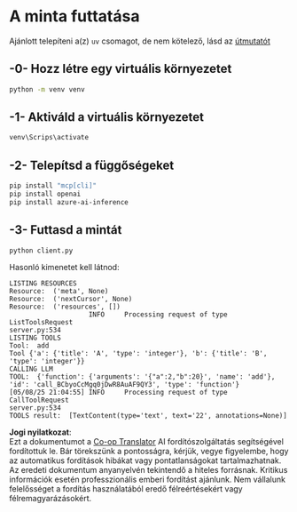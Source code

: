<!--
CO_OP_TRANSLATOR_METADATA:
{
  "original_hash": "24531f2b6b0f7fa3839accf4dc10088a",
  "translation_date": "2025-05-17T10:51:01+00:00",
  "source_file": "03-GettingStarted/03-llm-client/solution/python/README.md",
  "language_code": "hu"
}
-->
# A minta futtatása

Ajánlott telepíteni a(z) `uv` csomagot, de nem kötelező, lásd az [útmutatót](https://docs.astral.sh/uv/#highlights)

## -0- Hozz létre egy virtuális környezetet

```bash
python -m venv venv
```

## -1- Aktiváld a virtuális környezetet

```bash
venv\Scrips\activate
```

## -2- Telepítsd a függőségeket

```bash
pip install "mcp[cli]"
pip install openai
pip install azure-ai-inference
```

## -3- Futtasd a mintát

```bash
python client.py
```

Hasonló kimenetet kell látnod:

```text
LISTING RESOURCES
Resource:  ('meta', None)
Resource:  ('nextCursor', None)
Resource:  ('resources', [])
                    INFO     Processing request of type ListToolsRequest                                                                               server.py:534
LISTING TOOLS
Tool:  add
Tool {'a': {'title': 'A', 'type': 'integer'}, 'b': {'title': 'B', 'type': 'integer'}}
CALLING LLM
TOOL:  {'function': {'arguments': '{"a":2,"b":20}', 'name': 'add'}, 'id': 'call_BCbyoCcMgq0jDwR8AuAF9QY3', 'type': 'function'}
[05/08/25 21:04:55] INFO     Processing request of type CallToolRequest                                                                                server.py:534
TOOLS result:  [TextContent(type='text', text='22', annotations=None)]
```

**Jogi nyilatkozat**:  
Ezt a dokumentumot a [Co-op Translator](https://github.com/Azure/co-op-translator) AI fordítószolgáltatás segítségével fordítottuk le. Bár törekszünk a pontosságra, kérjük, vegye figyelembe, hogy az automatikus fordítások hibákat vagy pontatlanságokat tartalmazhatnak. Az eredeti dokumentum anyanyelvén tekintendő a hiteles forrásnak. Kritikus információk esetén professzionális emberi fordítást ajánlunk. Nem vállalunk felelősséget a fordítás használatából eredő félreértésekért vagy félremagyarázásokért.